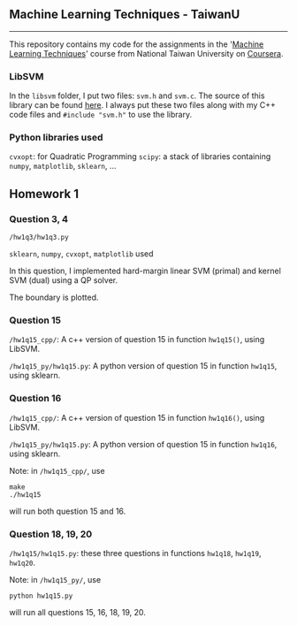 ## Machine Learning Techniques - TaiwanU
---
This repository contains my code for the assignments in the '[Machine Learning Techniques](https://www.coursera.org/course/ntumltwo)' course from National Taiwan University on [Coursera](https://www.coursera.org/).


### LibSVM
In the `libsvm` folder, I put two files: `svm.h` and `svm.c`. The source of this library can be found [here](https://github.com/cjlin1/libsvm). I always put these two files along with my C++ code files and `#include "svm.h"` to use the library.

### Python libraries used
`cvxopt`: for Quadratic Programming
`scipy`: a stack of libraries containing `numpy`, `matplotlib`, `sklearn`, ...


## Homework 1
### Question 3, 4
`/hw1q3/hw1q3.py`

`sklearn`, `numpy`, `cvxopt`, `matplotlib` used

In this question, I implemented hard-margin linear SVM (primal) and kernel SVM (dual) using a QP solver.

The boundary is plotted.

### Question 15
`/hw1q15_cpp/`: A c++ version of question 15 in function `hw1q15()`, using LibSVM.

`/hw1q15_py/hw1q15.py`: A python version of question 15 in function `hw1q15`, using sklearn.

### Question 16
`/hw1q15_cpp/`: A c++ version of question 15 in function `hw1q16()`, using LibSVM.

`/hw1q15_py/hw1q15.py`: A python version of question 15 in function `hw1q16`, using sklearn.

Note: in `/hw1q15_cpp/`, use

    make
    ./hw1q15
    
will run both question 15 and 16.

### Question 18, 19, 20
`/hw1q15/hw1q15.py`: these three questions in functions `hw1q18`, `hw1q19`, `hw1q20`.

Note: in `/hw1q15_py/`, use

	python hw1q15.py

will run all questions 15, 16, 18, 19, 20.
